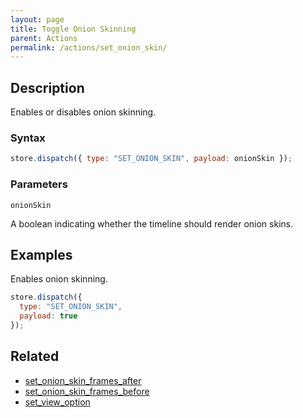 ```yaml
---
layout: page
title: Toggle Onion Skinning
parent: Actions
permalink: /actions/set_onion_skin/
---
```


## Description

Enables or disables onion skinning.

### Syntax

```js
store.dispatch({ type: "SET_ONION_SKIN", payload: onionSkin });
```

### Parameters

`onionSkin`

A boolean indicating whether the timeline should render onion skins.

## Examples

Enables onion skinning.

```js
store.dispatch({
  type: "SET_ONION_SKIN",
  payload: true
});
```

## Related

- [set_onion_skin_frames_after](./set_onion_skin_frames_after.md)
- [set_onion_skin_frames_before](./set_onion_skin_frames_before.md)
- [set_view_option](./set_view_option.md)
